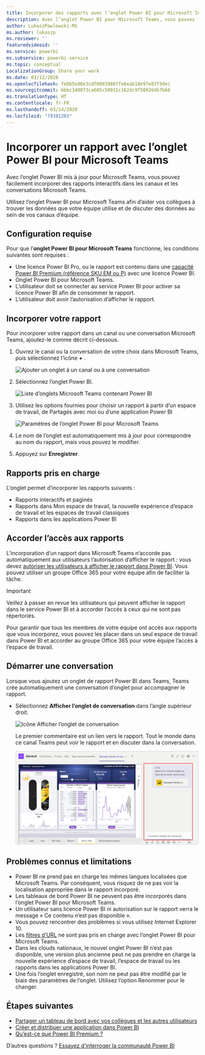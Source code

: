 ```yaml
---
title: Incorporer des rapports avec l’onglet Power BI pour Microsoft Teams
description: Avec l’onglet Power BI pour Microsoft Teams, vous pouvez facilement incorporer des rapports interactifs dans des canaux et des conversations.
author: LukaszPawlowski-MS
ms.author: lukaszp
ms.reviewer: ''
featuredvideoid: ''
ms.service: powerbi
ms.subservice: powerbi-service
ms.topic: conceptual
LocalizationGroup: Share your work
ms.date: 03/12/2020
ms.openlocfilehash: fe8b5ed0e3cdf0003986ffe6eab18e97e83f3dec
ms.sourcegitcommit: 6bbc3d0073ca605c50911c162dc9f58926db7b66
ms.translationtype: HT
ms.contentlocale: fr-FR
ms.lasthandoff: 03/14/2020
ms.locfileid: "79381203"
---
```

# <a name="embed-report-with-the-power-bi-tab-for-microsoft-teams"></a>Incorporer un rapport avec l’onglet Power BI pour Microsoft Teams

Avec l’onglet Power BI mis à jour pour Microsoft Teams, vous pouvez facilement incorporer des rapports interactifs dans les canaux et les conversations Microsoft Teams.

Utilisez l’onglet Power BI pour Microsoft Teams afin d’aider vos collègues à trouver les données que votre équipe utilise et de discuter des données au sein de vos canaux d’équipe.

## <a name="requirements"></a>Configuration requise

Pour que l’**onglet Power BI pour Microsoft Teams** fonctionne, les conditions suivantes sont requises :

- Une licence Power BI Pro, ou le rapport est contenu dans une [capacité Power BI Premium (référence SKU EM ou P)](service-premium-what-is.md) avec une licence Power BI.
- Onglet Power BI pour Microsoft Teams.
- L’utilisateur doit se connecter au service Power BI pour activer sa licence Power BI afin de consommer le rapport.
- L’utilisateur doit avoir l’autorisation d’afficher le rapport.

## <a name="embed-your-report"></a>Incorporer votre rapport
Pour incorporer votre rapport dans un canal ou une conversation Microsoft Teams, ajoutez-le comme décrit ci-dessous.

1. Ouvrez le canal ou la conversation de votre choix dans Microsoft Teams, puis sélectionnez l’icône **+** .

    ![Ajouter un onglet à un canal ou à une conversation](media/service-embed-report-microsoft-teams/service-embed-report-microsoft-teams-add.png)

2. Sélectionnez l’onglet Power BI.

    ![Liste d’onglets Microsoft Teams contenant Power BI](media/service-embed-report-microsoft-teams/service-embed-report-microsoft-teams-tab.png)

3. Utilisez les options fournies pour choisir un rapport à partir d’un espace de travail, de Partagés avec moi ou d’une application Power BI

    ![Paramètres de l’onglet Power BI pour Microsoft Teams](media/service-embed-report-microsoft-teams/service-embed-report-microsoft-teams-tab-settings.png)

4. Le nom de l’onglet est automatiquement mis à jour pour correspondre au nom du rapport, mais vous pouvez le modifier. 

5. Appuyez sur **Enregistrer**.

## <a name="supported-reports"></a>Rapports pris en charge

L’onglet permet d’incorporer les rapports suivants :

- Rapports interactifs et paginés
- Rapports dans Mon espace de travail, la nouvelle expérience d’espace de travail et les espaces de travail classiques
- Rapports dans les applications Power BI


## <a name="grant-access-to-reports"></a>Accorder l’accès aux rapports

L’incorporation d’un rapport dans Microsoft Teams n’accorde pas automatiquement aux utilisateurs l’autorisation d’afficher le rapport : vous devez [autoriser les utilisateurs à afficher le rapport dans Power BI](service-share-dashboards.md). Vous pouvez utiliser un groupe Office 365 pour votre équipe afin de faciliter la tâche. 

> [!IMPORTANT]
> Veillez à passer en revue les utilisateurs qui peuvent afficher le rapport dans le service Power BI et à accorder l’accès à ceux qui ne sont pas répertoriés.

Pour garantir que tous les membres de votre équipe ont accès aux rapports que vous incorporez, vous pouvez les placer dans un seul espace de travail dans Power BI et accorder au groupe Office 365 pour votre équipe l’accès à l’espace de travail.

## <a name="start-a-conversation"></a>Démarrer une conversation

Lorsque vous ajoutez un onglet de rapport Power BI dans Teams, Teams crée automatiquement une conversation d’onglet pour accompagner le rapport. 

- Sélectionnez **Afficher l’onglet de conversation** dans l’angle supérieur droit.

    ![Icône Afficher l’onglet de conversation](media/service-embed-report-microsoft-teams/power-bi-teams-conversation-icon.png)

    Le premier commentaire est un lien vers le rapport. Tout le monde dans ce canal Teams peut voir le rapport et en discuter dans la conversation.

    ![Conversation d’onglet](media/service-embed-report-microsoft-teams/power-bi-teams-conversation-tab.png)

## <a name="known-issues-and-limitations"></a>Problèmes connus et limitations

- Power BI ne prend pas en charge les mêmes langues localisées que Microsoft Teams. Par conséquent, vous risquez de ne pas voir la localisation appropriée dans le rapport incorporé.
- Les tableaux de bord Power BI ne peuvent pas être incorporés dans l’onglet Power BI pour Microsoft Teams.
- Un utilisateur sans licence Power BI ni autorisation sur le rapport verra le message « Ce contenu n’est pas disponible ».
- Vous pouvez rencontrer des problèmes si vous utilisez Internet Explorer 10. <!--You can look at the [browsers support for Power BI](consumer/end-user-browsers.md) and for [Office 365](https://products.office.com/office-system-requirements#Browsers-section). -->
- Les [filtres d’URL](service-url-filters.md) ne sont pas pris en charge avec l’onglet Power BI pour Microsoft Teams.
- Dans les clouds nationaux, le nouvel onglet Power BI n’est pas disponible, une version plus ancienne peut ne pas prendre en charge la nouvelle expérience d’espace de travail, l’espace de travail ou les rapports dans les applications Power BI. 
- Une fois l’onglet enregistré, son nom ne peut pas être modifié par le biais des paramètres de l’onglet. Utilisez l’option Renommer pour le changer.

## <a name="next-steps"></a>Étapes suivantes
- [Partager un tableau de bord avec vos collègues et les autres utilisateurs](service-share-dashboards.md)  
- [Créer et distribuer une application dans Power BI](service-create-distribute-apps.md)  
- [Qu’est-ce que Power BI Premium ?](service-premium-what-is.md)

D’autres questions ? [Essayez d’interroger la communauté Power BI](https://community.powerbi.com/)
